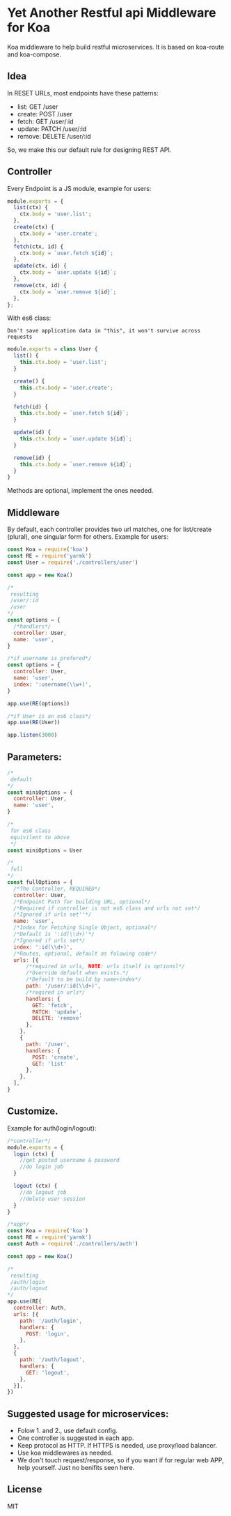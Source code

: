 # Yet Another Restful api Middleware for Koa

Koa middleware to help build restful microservices. It is based on koa-route and koa-compose.

## Idea
In RESET URLs, most endpoints have these patterns:

* list:   GET /user
* create: POST /user
* fetch:  GET /user/:id
* update: PATCH /user/:id
* remove: DELETE /user/:id

So, we make this our default rule for designing REST API.

## Controller

Every Endpoint is a JS module, example for users:

```js
module.exports = {
  list(ctx) {
    ctx.body = 'user.list';
  },
  create(ctx) {
    ctx.body = 'user.create';
  },
  fetch(ctx, id) {
    ctx.body = `user.fetch ${id}`;
  },
  update(ctx, id) {
    ctx.body = `user.update ${id}`;
  },
  remove(ctx, id) {
    ctx.body = `user.remove ${id}`;
  },
};
```

With es6 class:

`Don't save application data in "this", it won't survive across requests`
```js
module.exports = class User {
  list() {
    this.ctx.body = 'user.list';
  }

  create() {
    this.ctx.body = 'user.create';
  }

  fetch(id) {
    this.ctx.body = `user.fetch ${id}`;
  }

  update(id) {
    this.ctx.body = `user.update ${id}`;
  }

  remove(id) {
    this.ctx.body = `user.remove ${id}`;
  }
}
```

Methods are optional, implement the ones needed.

## Middleware

By default, each controller provides two url matches, one for list/create (plural), one singular form for others. Example for users:

```js
const Koa = require('koa')
const RE = require('yarmk')
const User = require('./controllers/user')

const app = new Koa()

/*
 resulting
 /user/:id
 /user
*/
const options = {
  /*handlers*/
  controller: User,
  name: 'user',
}

/*if username is prefered*/
const options = {
  controller: User,
  name: 'user',
  index: ':username(\\w+)',
}

app.use(RE(options))

/*if User is an es6 class*/
app.use(RE(User))

app.listen(3000)
```

## Parameters:
```js
/*
 default
*/
const miniOptions = {
  controller: User,
  name: 'user',
}

/*
 for es6 class
 equivilent to above
 */
const miniOptions = User

/*
 full
*/
const fullOptions = {
  /*The Controller, REQUIRED*/
  controller: User,
  /*Endpoint Path for building URL, optional*/
  /*Required if controller is not es6 class and urls not set*/
  /*Ignored if urls set''*/
  name: 'user',
  /*Index for Fetching Single Object, optional*/
  /*Default is ':id(\\d+)'*/
  /*Ignored if urls set*/
  index: ':id(\\d+)',
  /*Routes, optional, default as folowing code*/
  urls: [{
      /*required in urls, NOTE: urls itself is optionsl*/
      /*Override default when exists.*/
      /*Default to be build by name+index*/
      path: '/user/:id(\\d+)',
      /*reqired in urls*/
      handlers: {
        GET: 'fetch',
        PATCH: 'update',
        DELETE: 'remove'
      },
    },
    {
      path: '/user',
      handlers: {
        POST: 'create',
        GET: 'list'
      },
    },
  ],
}
```

## Customize. 

Example for auth(login/logout):

```js
/*controller*/
module.exports = {
  login (ctx) {
    //get posted username & password
    //do login job
  }

  logout (ctx) {
    //do logout job
    //delete user session
  }
}

/*app*/
const Koa = require('koa')
const RE = require('yarmk')
const Auth = require('./controllers/auth')

const app = new Koa()

/*
 resulting 
 /auth/login
 /auth/logout
*/
app.use(RE{
  controller: Auth,
  urls: [{
    path: '/auth/login',
    handlers: {
      POST: 'login',
    },
  },
  {
    path: '/auth/logout',
    handlers: {
      GET: 'logout',
    },
  }],
})
```

## Suggested usage for microservices:

* Folow 1. and 2., use default config.
* One controller is suggested in each app.
* Keep protocol as HTTP. If HTTPS is needed, use proxy/load balancer.
* Use koa middlewares as needed.
* We don't touch request/response, so if you want if for regular web APP, help yourself. Just no benifits seen here.

## License

  MIT
